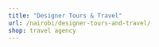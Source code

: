 ```yaml
---
title: "Designer Tours & Travel"
url: /nairobi/designer-tours-and-travel/
shop: travel agency
---
```

